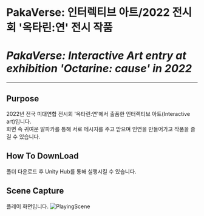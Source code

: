 # PakaVerse: 인터렉티브 아트/2022 전시회 '옥타린:연' 전시 작품  
# *PakaVerse: Interactive Art entry at exhibition 'Octarine: cause' in 2022* 
-------------------------------------------------------------
## Purpose
2022년 전국 미대연합 전시회 '옥타린:연'에서 출품한 인터렉티브 아트(Interactive art)입니다.  
화면 속 귀여운 알파카를 통해 서로 메시지를 주고 받으며 인연을 만들어가고 작품을 즐길 수 있습니다.  

## How To DownLoad
폴더 다운로드 후 Unity Hub를 통해 실행시킬 수 있습니다.

## Scene Capture
플레이 화면입니다.
![PlayingScene](https://user-images.githubusercontent.com/63995044/153813449-1be5740b-3d4e-4c03-be2b-4b1692b03bda.png)

